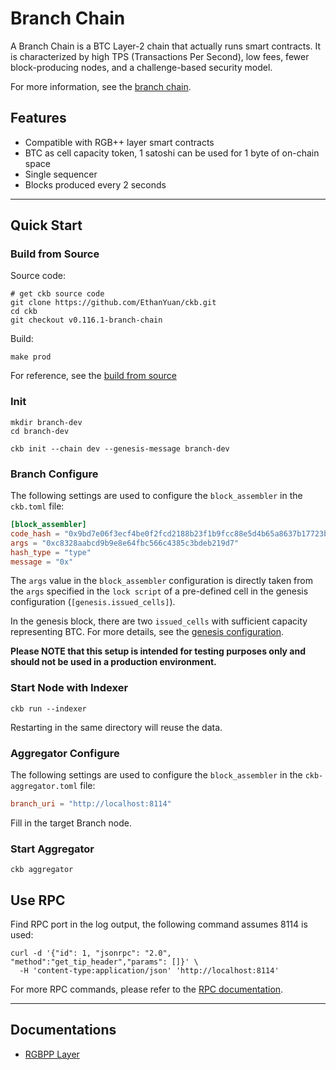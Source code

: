 # Branch Chain

A Branch Chain is a BTC Layer-2 chain that actually runs smart contracts. It is characterized by high TPS (Transactions Per Second), low fees, fewer block-producing nodes, and a challenge-based security model. 

For more information, see the [branch chain](https://github.com/ckb-cell/utxo-stack-doc/blob/master/docs/branch-chain.md).

## Features

- Compatible with RGB++ layer smart contracts
- BTC as cell capacity token, 1 satoshi can be used for 1 byte of on-chain space
- Single sequencer
- Blocks produced every 2 seconds

---

## Quick Start

### Build from Source

Source code:

```shell
# get ckb source code
git clone https://github.com/EthanYuan/ckb.git
cd ckb
git checkout v0.116.1-branch-chain
```

Build:

```shell
make prod
```

For reference, see the [build from source](https://docs-old.nervos.org/docs/basics/guides/get-ckb#build-from-source)

### Init

```shell
mkdir branch-dev
cd branch-dev
```

```shell
ckb init --chain dev --genesis-message branch-dev
```

### Branch Configure 

The following settings are used to configure the `block_assembler` in the `ckb.toml` file:

```toml
[block_assembler]
code_hash = "0x9bd7e06f3ecf4be0f2fcd2188b23f1b9fcc88e5d4b65a8637b17723bbda3cce8"
args = "0xc8328aabcd9b9e8e64fbc566c4385c3bdeb219d7"
hash_type = "type"
message = "0x"
```

The `args` value in the `block_assembler` configuration is directly taken from the `args` specified in the `lock script` of a pre-defined cell in the genesis configuration (`[genesis.issued_cells]`). 

In the genesis block, there are two `issued_cells` with sufficient capacity representing BTC. For more details, see the [genesis configuration](/resource/specs/dev.toml).

**Please NOTE that this setup is intended for testing purposes only and should not be used in a production environment.**

### Start Node with Indexer

```shell
ckb run --indexer
```
Restarting in the same directory will reuse the data.

### Aggregator Configure

The following settings are used to configure the `block_assembler` in the `ckb-aggregator.toml` file:

```toml
branch_uri = "http://localhost:8114"
```
Fill in the target Branch node.

### Start Aggregator

```shell
ckb aggregator
```

## Use RPC

Find RPC port in the log output, the following command assumes 8114 is used:

```shell
curl -d '{"id": 1, "jsonrpc": "2.0", "method":"get_tip_header","params": []}' \
  -H 'content-type:application/json' 'http://localhost:8114'
```

For more RPC commands, please refer to the [RPC documentation](rpc/README.md).

---

## Documentations

- [RGBPP Layer](rgbpp-layer.md)
